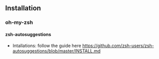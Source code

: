 ## Installation

### oh-my-zsh
#### zsh-autosuggestions
- Intallations: follow the guide here https://github.com/zsh-users/zsh-autosuggestions/blob/master/INSTALL.md
